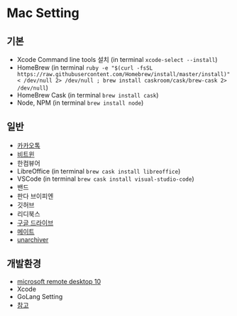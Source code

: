 # Mac Setting

## 기본

* Xcode Command line tools 설치 (in terminal `xcode-select --install`)
* HomeBrew (in terminal `ruby -e "$(curl -fsSL https://raw.githubusercontent.com/Homebrew/install/master/install)" < /dev/null 2> /dev/null ; brew install caskroom/cask/brew-cask 2> /dev/null`)
* HomeBrew Cask (in terminal `brew install cask`)
* Node, NPM (in terminal `brew install node`)

## 일반

* [카카오톡](https://apps.apple.com/kr/app/%EC%B9%B4%EC%B9%B4%EC%98%A4%ED%86%A1/id869223134?mt=12)
* [비트윈](https://apps.apple.com/kr/app/between-the-app-couples-love/id1320741520?mt=12)
* 한컴뷰어
* LibreOffice (in terminal `brew cask install libreoffice`)
* VSCode (in terminal `brew cask install visual-studio-code`)
* 밴드
* 판다 브이피엔
* 깃허브
* 리디북스
* [구글 드라이브](https://www.google.com/intl/ko_ALL/drive/download/)
* [메이트](https://apps.apple.com/kr/app/메이트-번역기-및-사전-103개-언어/id1005088137?mt=12)
* [unarchiver](https://apps.apple.com/kr/app/the-unarchiver/id425424353?mt=12)

## 개발환경

* [microsoft remote desktop 10](https://apps.apple.com/kr/app/microsoft-remote-desktop-10/id1295203466?mt=12)
* Xcode
* GoLang Setting
* [참고](https://subicura.com/2017/11/22/mac-os-development-environment-setup.html)